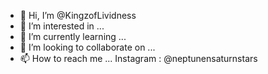 - 👋 Hi, I’m @KingzofLividness
- 👀 I’m interested in ...
- 🌱 I’m currently learning ...
- 💞️ I’m looking to collaborate on ...
- 📫 How to reach me ...
Instagram : @neptunensaturnstars
<!---
KingzofLividness/KingzofLividness is a ✨ special ✨ repository because its `README.md` (this file) appears on your GitHub profile.
You can click the Preview link to take a look at your changes.
--->
